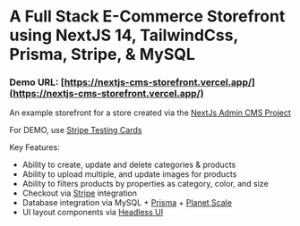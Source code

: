 # A Full Stack E-Commerce Storefront using NextJS 14, TailwindCss, Prisma, Stripe, & MySQL

### Demo URL: [https://nextjs-cms-storefront.vercel.app/](https://nextjs-cms-storefront.vercel.app/)

An example storefront for a store created via the [NextJs Admin CMS Project](https://github.com/ldanieldev/nextjs-store-admin-cms)

For DEMO, use [Stripe Testing Cards](https://stripe.com/docs/testing)

Key Features:

- Ability to create, update and delete categories & products
- Ability to upload multiple, and update images for products
- Ability to filters products by properties as category, color, and size
- Checkout via [Stripe](https://stripe.com/) integration
- Database integration via MySQL + [Prisma](https://www.prisma.io/) + [Planet Scale](https://planetscale.com/)
- UI layout components via [Headless UI](https://headlessui.com/)
